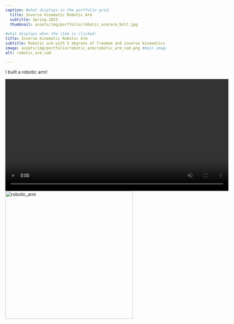 ```yaml
---
caption: #what displays in the portfolio grid:
  title: Inverse Kinematic Robotic Arm
  subtitle: Spring 2023
  thumbnail: assets/img/portfolio/robotic_arm/arm_bolt.jpg
  
#what displays when the item is clicked:
title: Inverse Kinematic Robotic Arm
subtitle: Robotic arm with 5 degrees of freedom and inverse kinematics
image: assets/img/portfolio/robotic_arm/robotic_arm_cad.png #main image, can be a link or a file in assets/img/portfolio
alt: robotic_arm_cad

---
```

I built a robotic arm!

<video width="700" autoplay loop controls muted> <source src="assets/img/portfolio/robotic_arm/arm_explode_collapse.mp4" type="video/mp4"> </video>  
<img src="assets/img/portfolio/robotic_arm/robotic_arm.jpg" alt="robotic_arm" width="400"/>